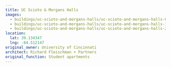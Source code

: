 ```yaml
---
title: UC Scioto & Morgans Halls
images:
  - buildings/uc-scioto-and-morgans-halls/uc-scioto-and-morgans-halls-0_t4ylbu
  - buildings/uc-scioto-and-morgans-halls/uc-scioto-and-morgans-halls-1_ladivc
  - buildings/uc-scioto-and-morgans-halls/uc-scioto-and-morgans-halls-2_q0orjj
location:
  lat: 39.134347
  lng: -84.512147
original_owner: University of Cincinnati
architect: Richard Fleischman + Partners
original_function: Student apartments
---
```


